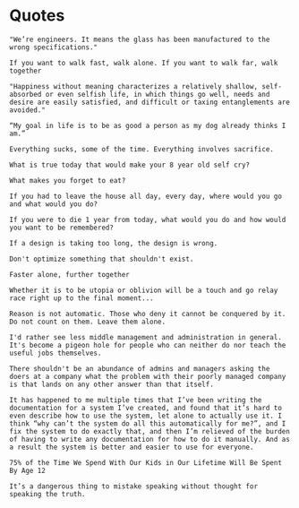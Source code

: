 # Quotes

`"We’re engineers. It means the glass has been manufactured to the wrong specifications."`

`If you want to walk fast, walk alone. If you want to walk far, walk together`

`"Happiness without meaning characterizes a relatively shallow, self-absorbed or even selfish life, in which things go well, needs and desire are easily satisfied, and difficult or taxing entanglements are avoided."`

`“My goal in life is to be as good a person as my dog already thinks I am.”`

`Everything sucks, some of the time. Everything involves sacrifice.`

`What is true today that would make your 8 year old self cry?`

`What makes you forget to eat?`

`If you had to leave the house all day, every day, where would you go and what would you do?`

`If you were to die 1 year from today, what would you do and how would you want to be remembered?`

`If a design is taking too long, the design is wrong.`

`Don't optimize something that shouldn't exist.`

`Faster alone, further together`

`Whether it is to be utopia or oblivion will be a touch and go relay race right up to the final moment...`

`Reason is not automatic. Those who deny it cannot be conquered by it. Do not count on them. Leave them alone.`

`I'd rather see less middle management and administration in general. It's become a pigeon hole for people who can neither do nor teach the useful jobs themselves.`

`There shouldn't be an abundance of admins and managers asking the doers at a company what the problem with their poorly managed company is that lands on any other answer than that itself.`

`It has happened to me multiple times that I’ve been writing the documentation for a system I’ve created, and found that it’s hard to even describe how to use the system, let alone to actually use it. I think “why can’t the system do all this automatically for me?”, and I fix the system to do exactly that, and then I’m relieved of the burden of having to write any documentation for how to do it manually. And as a result the system is better and easier to use for everyone.`

`75% of the Time We Spend With Our Kids in Our Lifetime Will Be Spent By Age 12`

`It’s a dangerous thing to mistake speaking without thought for speaking the truth.`
